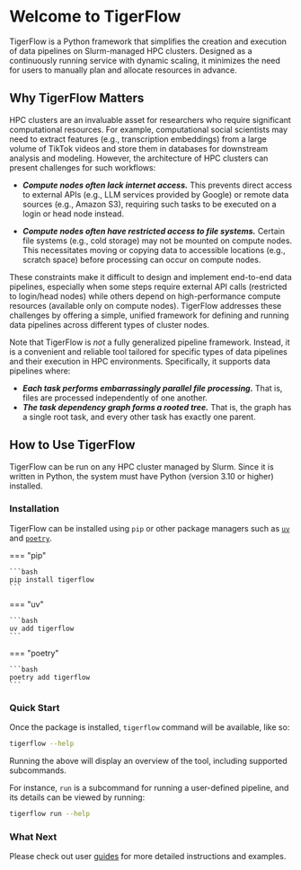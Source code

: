 # Welcome to TigerFlow

TigerFlow is a Python framework that simplifies the creation and execution of data pipelines on Slurm-managed HPC clusters. Designed as a continuously running service with dynamic scaling, it minimizes the need for users to manually plan and allocate resources in advance.

## Why TigerFlow Matters

HPC clusters are an invaluable asset for researchers who require significant computational resources. For example, computational social scientists may need to extract features (e.g., transcription embeddings) from a large volume of TikTok videos and store them in databases for downstream analysis and modeling. However, the architecture of HPC clusters can present challenges for such workflows:

- ***Compute nodes often lack internet access.*** This prevents direct access to external APIs (e.g., LLM services provided by Google) or remote data sources (e.g., Amazon S3), requiring such tasks to be executed on a login or head node instead.

- ***Compute nodes often have restricted access to file systems.*** Certain file systems (e.g., cold storage) may not be mounted on compute nodes. This necessitates moving or copying data to accessible locations (e.g., scratch space) before processing can occur on compute nodes.

These constraints make it difficult to design and implement end-to-end data pipelines, especially when some steps require external API calls (restricted to login/head nodes) while others depend on high-performance compute resources (available only on compute nodes). TigerFlow addresses these challenges by offering a simple, unified framework for defining and running data pipelines across different types of cluster nodes.

Note that TigerFlow is *not* a fully generalized pipeline framework. Instead, it is a convenient and reliable tool tailored for specific types of data pipelines and their execution in HPC environments. Specifically, it supports data pipelines where:

- ***Each task performs embarrassingly parallel file processing.*** That is, files are processed independently of one another.
- ***The task dependency graph forms a rooted tree.*** That is, the graph has a single root task, and every other task has exactly one parent.

## How to Use TigerFlow

TigerFlow can be run on any HPC cluster managed by Slurm. Since it is written in Python, the system must have Python (version 3.10 or higher) installed.

### Installation

TigerFlow can be installed using `pip` or other package managers such as [`uv`](https://docs.astral.sh/uv/) and [`poetry`](https://python-poetry.org/docs/).

=== "pip"

    ```bash
    pip install tigerflow
    ```

=== "uv"

    ```bash
    uv add tigerflow
    ```

=== "poetry"

    ```bash
    poetry add tigerflow
    ```

### Quick Start

Once the package is installed, `tigerflow` command will be available, like so:

```bash
tigerflow --help
```

Running the above will display an overview of the tool, including supported subcommands.

For instance, `run` is a subcommand for running a user-defined pipeline, and its details can be viewed by running:

```bash
tigerflow run --help
```

### What Next

Please check out user [guides](guides/task.md) for more detailed instructions and examples.
